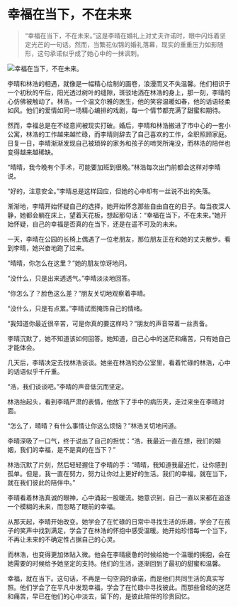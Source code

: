 # 幸福在当下，不在未来

> “幸福在当下，不在未来。”这是李晴在婚礼上对丈夫许诺时，眼中闪烁着坚定光芒的一句话。然而，当繁花似锦的婚礼落幕，现实的重重压力如影随形，这句承诺似乎成了她心中的一抹讽刺。

![幸福在当下，不在未来。](/images/b708100c55274974b9eb6c237eb76ac8.jpg)

李晴和林浩的相遇，就像是一幅精心绘制的画卷，浪漫而又不失温馨。他们相识于一个初秋的午后，阳光透过树叶的缝隙，斑驳地洒在林浩的身上，那一刻，李晴的心仿佛被触动了。林浩，一个温文尔雅的医生，他的笑容温暖如春，他的话语轻柔如风。他们的爱情如同一场精心编排的戏剧，每一个情节都充满了甜蜜和期待。

然而，幸福总是在不经意间被现实打破。婚后，李晴和林浩搬进了市中心的一套小公寓，林浩的工作越来越忙碌，而李晴则辞去了自己喜欢的工作，全职照顾家庭。日复一日，李晴渐渐发现自己被琐碎的家务和孩子的啼哭所淹没，而林浩的陪伴也变得越来越稀缺。

“晴晴，我今晚有个手术，可能要加班到很晚。”林浩每次出门前都会这样对李晴说。

“好的，注意安全。”李晴总是这样回应，但她的心中却有一丝说不出的失落。

渐渐地，李晴开始怀疑自己的选择，她开始怀念那些自由自在的日子。每当夜深人静，她都会躺在床上，望着天花板，想起那句话：“幸福在当下，不在未来。”她开始怀疑，自己的幸福是否真的在当下，还是在遥不可及的未来。

一天，李晴在公园的长椅上偶遇了一位老朋友，那位朋友正在和她的丈夫散步。看到李晴，她兴奋地跑了过来。

“晴晴，你怎么在这里？”她的朋友惊讶地问。

“没什么，只是出来透透气。”李晴淡淡地回答。

“你怎么了？脸色这么差？”朋友关切地观察着李晴。

“没什么，只是有点累。”李晴试图掩饰自己的情绪。

“我知道你最近很辛苦，可是你真的要这样吗？”朋友的声音带着一丝责备。

李晴沉默了，她不知道该如何回答。她知道，自己心中的迷茫和痛苦，只有她自己才能体会。

几天后，李晴决定去找林浩谈谈。她坐在林浩的办公室里，看着忙碌的林浩，心中的话语似乎千斤重。

“浩，我们谈谈吧。”李晴的声音低沉而坚定。

林浩抬起头，看到李晴严肃的表情，他放下了手中的病历夹，走过来坐在李晴对面。

“怎么了，晴晴？有什么事情让你这么烦恼？”林浩关切地问道。

李晴深吸了一口气，终于说出了自己的担忧：“浩，我最近一直在想，我们的婚姻，我们的幸福，是不是真的在当下？”

林浩沉默了片刻，然后轻轻握住了李晴的手：“晴晴，我知道我最近忙，让你感到孤单。但是，我一直在努力，努力让你过上更好的生活。我们的幸福，就在当下，就在我们彼此的陪伴中。”

李晴看着林浩真诚的眼神，心中涌起一股暖流。她意识到，自己一直以来都在追逐一个模糊的未来，而忽略了眼前的幸福。

从那天起，李晴开始改变。她学会了在忙碌的日常中寻找生活的乐趣，学会了在孩子的笑声中找到满足，学会了在林浩的怀抱中感受温暖。她开始珍惜每一个当下，不再让未来的不确定性占据自己的心灵。

而林浩，也变得更加体贴入微。他会在李晴疲惫的时候给她一个温暖的拥抱，会在她需要的时候给予她坚定的支持。他们的生活，逐渐回到了最初的甜蜜和温馨。

幸福，就在当下。这句话，不再是一句空洞的承诺，而是他们共同生活的真实写照。他们学会了在平凡中发现幸福，学会了在忙碌中寻找彼此。而那些曾经的迷茫和痛苦，早已在他们的心中淡去，留下的，是彼此陪伴的珍贵回忆。